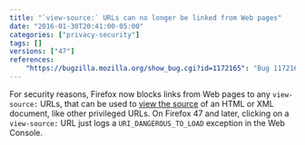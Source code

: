```yaml
---
title: "`view-source:` URLs can no longer be linked from Web pages"
date: "2016-01-30T20:41:00-05:00"
categories: ["privacy-security"]
tags: []
versions: ["47"]
references:
    "https://bugzilla.mozilla.org/show_bug.cgi?id=1172165": "Bug 1172165 - Don't let web pages link to view-source: URLs"
---
```

For security reasons, Firefox now blocks links from Web pages to any `view-source:` URLs, that can be used to [view the source](https://developer.mozilla.org/en-US/docs/Tools/View_source) of an HTML or XML document, like other privileged URLs. On Firefox 47 and later, clicking on a `view-source:` URL just logs a `URI_DANGEROUS_TO_LOAD` exception in the Web Console.
